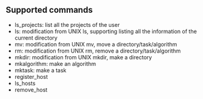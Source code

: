 ## Supported commands

+ ls_projects: list all the projects of the user
+ ls: modification from UNIX ls, supporting listing all the information of the current directory
+ mv: modification from UNIX mv, move a directory/task/algorithm
+ rm: modification from UNIX rm, remove a directory/task/algorithm
+ mkdir: modification from UNIX mkdir, make a directory
+ mkalgorithm: make an algorithm
+ mktask: make a task
+ register_host
+ ls_hosts
+ remove_host
